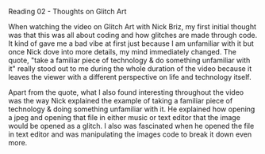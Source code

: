 Reading 02 - Thoughts on Glitch Art

<p> When watching the video on Glitch Art with Nick Briz, my first initial thought was that this was all about coding and how 
glitches are made through code. It kind of gave me a bad vibe at first just because I am unfamiliar with it but once Nick
dove into more details, my mind immediately changed. The quote, "take a familiar piece of technology & do something unfamiliar 
with it" really stood out to me during the whole duration of the video because it leaves the viewer with a different perspective
on life and technology itself. 

<p> Apart from the quote, what I also found interesting throughout the video was the way Nick explained the example of taking a
familiar piece of technology & doing something unfamiliar with it. He explained how opening a jpeg and opening that file in either 
music or text editor that the image would be opened as a glitch. I also was fascinated when he opened the file in text editor
and was manipulating the images code to break it down even more.
